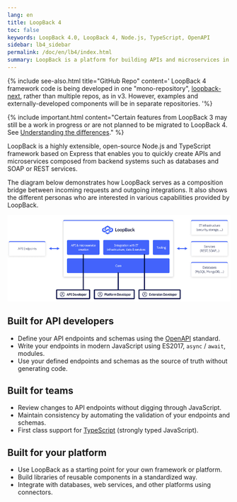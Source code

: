 ```yaml
---
lang: en
title: LoopBack 4
toc: false
keywords: LoopBack 4.0, LoopBack 4, Node.js, TypeScript, OpenAPI
sidebar: lb4_sidebar
permalink: /doc/en/lb4/index.html
summary: LoopBack is a platform for building APIs and microservices in Node.js
---
```


{% include see-also.html title="GitHub Repo" content=' LoopBack 4 framework code
is being developed in one "mono-repository",
[loopback-next](https://github.com/strongloop/loopback-next), rather than
multiple repos, as in v3. However, examples and externally-developed components
will be in separate repositories.
'%}

{% include important.html content="Certain features from LoopBack 3 may still be a work in progress or are not planned to be migrated to LoopBack 4. See [Understanding the differences](Understanding-the-differences.md)." %}

LoopBack is a highly extensible, open-source Node.js and TypeScript framework
based on Express that enables you to quickly create APIs and microservices
composed from backend systems such as databases and SOAP or REST services.

The diagram below demonstrates how LoopBack serves as a composition bridge
between incoming requests and outgoing integrations. It also shows the different
personas who are interested in various capabilities provided by LoopBack.

![LoopBack 4 Overview](./imgs/lb4-high-level.png)

## Built for API developers

- Define your API endpoints and schemas using the
  [OpenAPI](https://www.openapis.org/) standard.
- Write your endpoints in modern JavaScript using ES2017, `async` / `await`,
  modules.
- Use your defined endpoints and schemas as the source of truth without
  generating code.

## Built for teams

- Review changes to API endpoints without digging through JavaScript.
- Maintain consistency by automating the validation of your endpoints and
  schemas.
- First class support for [TypeScript](https://www.typescriptlang.org) (strongly
  typed JavaScript).

## Built for your platform

- Use LoopBack as a starting point for your own framework or platform.
- Build libraries of reusable components in a standardized way.
- Integrate with databases, web services, and other platforms using connectors.
